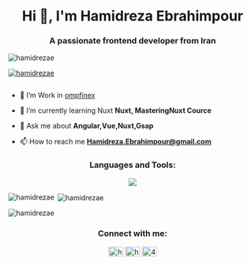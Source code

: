 <h1 align="center">Hi 👋, I'm Hamidreza Ebrahimpour</h1>
<h3 align="center">A passionate frontend developer from Iran</h3>

<p align="left"> <img src="https://komarev.com/ghpvc/?username=hamidrezae&label=Profile%20views&color=0e75b6&style=flat" alt="hamidrezae" /> </p>

<p align="left"> <a href="https://github.com/ryo-ma/github-profile-trophy"><img src="https://github-profile-trophy.vercel.app/?username=hamidrezae" alt="hamidrezae" /></a> </p>

<p align="left"> <a href="https://twitter.com/" target="blank"><img src="https://img.shields.io/twitter/follow/?logo=twitter&style=for-the-badge" alt="" /></a> </p>

- 🔭 I’m Work in [ompfinex](ompfinex.com)

- 🌱 I’m currently learning Nuxt **Nuxt, MasteringNuxt Cource**

- 💬 Ask me about **Angular,Vue,Nuxt,Gsap**

- 📫 How to reach me **Hamidreza.Ebrahimpour@gmail.com**

<h3 align="center">Languages and Tools:</h3>
<div align="center">
  <img src="https://skillicons.dev/icons?i=html,css,angular,vue,nuxtjs,threejs,js,ts,tailwind,bootstrap,materialui,sass,less,prisma,graphql,git,github,gitlab,pinia,reactivex,supabase,firebase,vite,webpack,pnpm,yarn,webstorm,vscode,pug,postman"  />
</div>

<p><img align="left" src="https://github-readme-stats.vercel.app/api/top-langs?username=hamidrezae&show_icons=true&locale=en&layout=compact" alt="hamidrezae" /></p>

<p>&nbsp;<img align="center" src="https://github-readme-stats.vercel.app/api?username=hamidrezae&show_icons=true&locale=en" alt="hamidrezae" /></p>

<p><img align="center" src="https://github-readme-streak-stats.herokuapp.com/?user=hamidrezae&" alt="hamidrezae" /></p>

<h3 align="center">Connect with me:</h3>
<p align="center">
<a href="https://linkedin.com/in/hamidreza-ebrahimpour-315663258" target="blank"><img align="center" src="https://raw.githubusercontent.com/rahuldkjain/github-profile-readme-generator/master/src/images/icons/Social/linked-in-alt.svg" alt="hamidreza-ebrahimpour-315663258" height="20" width="30" /></a>
<a href="https://instagram.com/hamidrezaebrahimpourr" target="blank"><img align="center" src="https://raw.githubusercontent.com/rahuldkjain/github-profile-readme-generator/master/src/images/icons/Social/instagram.svg" alt="hamidrezaebrahimpourr" height="20" width="30" /></a>
<a href="https://discord.gg/480317534969659392" target="blank"><img align="center" src="https://raw.githubusercontent.com/rahuldkjain/github-profile-readme-generator/master/src/images/icons/Social/discord.svg" alt="480317534969659392" height="20" width="30" /></a>
</p>
